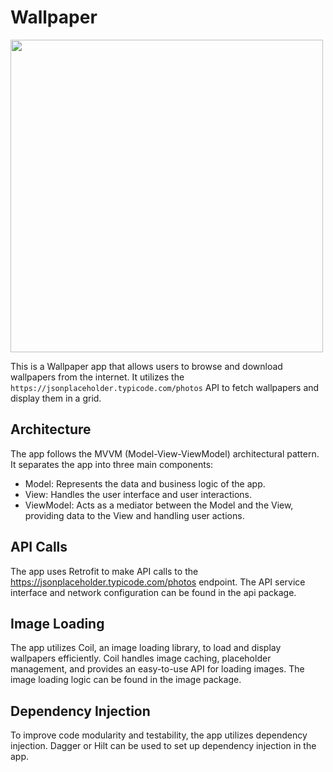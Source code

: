 # Wallpaper
<img src="https://github.com/aiyu-ayaan/Wallpaper/assets/76834976/21996884-ec25-4d01-9201-1bf176c15efe" height="500"/>

This is a Wallpaper app that allows users to browse and download wallpapers from the internet. It utilizes the `https://jsonplaceholder.typicode.com/photos` API to fetch wallpapers and display them in a grid.

## Architecture
The app follows the MVVM (Model-View-ViewModel) architectural pattern. It separates the app into three main components:

- Model: Represents the data and business logic of the app.
- View: Handles the user interface and user interactions.
- ViewModel: Acts as a mediator between the Model and the View, providing data to the View and handling user actions.

## API Calls
The app uses Retrofit to make API calls to the https://jsonplaceholder.typicode.com/photos endpoint. The API service interface and network configuration can be found in the api package.

## Image Loading
The app utilizes Coil, an image loading library, to load and display wallpapers efficiently. Coil handles image caching, placeholder management, and provides an easy-to-use API for loading images. The image loading logic can be found in the image package.

## Dependency Injection
To improve code modularity and testability, the app utilizes dependency injection. Dagger or Hilt can be used to set up dependency injection in the app.
